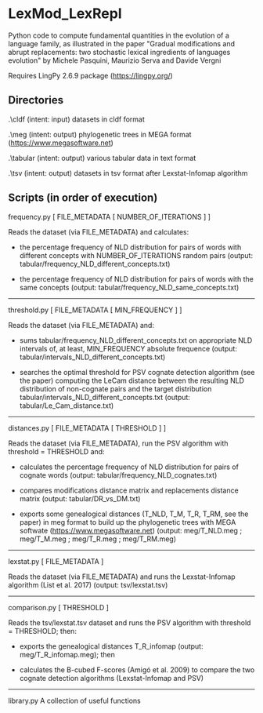 # LexMod_LexRepl
Python code to compute fundamental quantities in the evolution of a language family, as illustrated in the paper 
"Gradual modifications and abrupt replacements: two stochastic lexical ingredients of languages evolution" 
by Michele Pasquini, Maurizio Serva and Davide Vergni

Requires LingPy 2.6.9 package (https://lingpy.org/)


Directories
---------------------------------------------------------------------------
.\cldf    (intent: input)   datasets in cldf format


.\meg     (intent: output)  phylogenetic trees in MEGA format (https://www.megasoftware.net)


.\tabular (intent: output)  various tabular data in text format


.\tsv     (intent: output)  datasets in tsv format after Lexstat-Infomap algorithm



Scripts (in order of execution)
---------------------------------------------------------------------------

frequency.py  [ FILE_METADATA  [ NUMBER_OF_ITERATIONS ] ]


Reads the dataset (via FILE_METADATA) and calculates:


- the percentage frequency of NLD distribution for pairs of words with different concepts
              with NUMBER_OF_ITERATIONS random pairs (output: tabular/frequency_NLD_different_concepts.txt)


- the percentage frequency of NLD distribution for pairs of words with the same concepts
              (output: tabular/frequency_NLD_same_concepts.txt)

------------------------------

threshold.py  [ FILE_METADATA  [ MIN_FREQUENCY ] ]


Reads the dataset (via FILE_METADATA) and:


- sums tabular/frequency_NLD_different_concepts.txt on appropriate NLD intervals of, at least,
              MIN_FREQUENCY absolute frequence (output: tabular/intervals_NLD_different_concepts.txt)

- searches the optimal threshold for PSV cognate detection algorithm (see the paper) computing
              the LeCam distance between the resulting NLD distribution of non-cognate pairs and the target
              distribution tabular/intervals_NLD_different_concepts.txt (output: tabular/Le_Cam_distance.txt)

------------------------------

distances.py  [ FILE_METADATA  [ THRESHOLD ] ]

Reads the dataset (via FILE_METADATA), run the PSV algorithm with threshold = THRESHOLD and:

- calculates the percentage frequency of NLD distribution for pairs of cognate words
              (output: tabular/frequency_NLD_cognates.txt)

- compares modifications distance matrix and replacements distance matrix
              (output: tabular/DR_vs_DM.txt)

- exports some genealogical distances (T_NLD, T_M, T_R, T_RM, see the paper) in meg format
              to build up the phylogenetic trees with MEGA softwate (https://www.megasoftware.net)
              (output: meg/T_NLD.meg ; meg/T_M.meg ; meg/T_R.meg ; meg/T_RM.meg)

------------------------------

lexstat.py    [ FILE_METADATA ]

Reads the dataset (via FILE_METADATA) and runs the Lexstat-Infomap algorithm (List et al. 2017)
              (output:  tsv/lexstat.tsv)

------------------------------

comparison.py [ THRESHOLD ]

Reads the tsv/lexstat.tsv dataset and runs the PSV algorithm with threshold = THRESHOLD; then:

- exports the genealogical distances T_R_infomap (output: meg/T_R_infomap.meg); then

- calculates the B-cubed F-scores (Amigó et al. 2009) to compare the two cognate detection
      	      algorithms (Lexstat-Infomap and PSV)

------------------------------

library.py    A collection of useful functions
